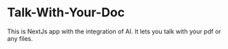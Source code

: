 # Talk-With-Your-Doc
This is NextJs app with the integration of AI. It lets you  talk with your pdf or any files.
